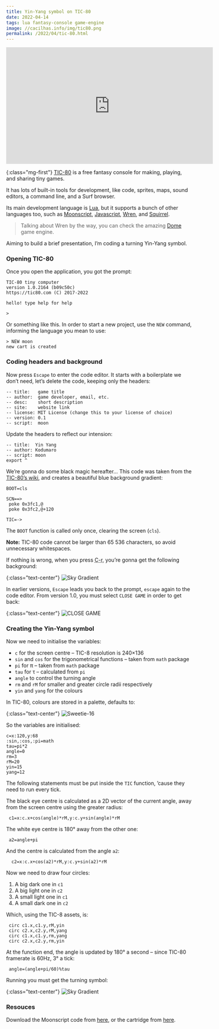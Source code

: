 ```yaml
---
title: Yin-Yang symbol on TIC-80
date: 2022-04-14
tags: lua fantasy-console game-engine
image: //cacilhas.info/img/tic80.png
permalink: /2022/04/tic-80.html
---
```

[dome]: https://domeengine.com/
[js]: https://developer.mozilla.org/en-US/docs/Web/JavaScript
[lua]: https://www.lua.org/
[moonscript]: https://moonscript.org/
[sky-gradient]: https://github.com/nesbox/TIC-80/wiki/Sky-gradient
[squirrel]: http://www.squirrel-lang.org/
[tic80]: https://tic80.com/
[wren]: http://wren.io/
[yin-yang.moon]: //cacilhas.info/misc/tic80/yin-yang.moon
[yin-yang.tic]: //cacilhas.info/misc/tic80/yin-yang.tic

<div class="text-center"><iframe width="560" height="315" src="https://www.youtube.com/embed/LxRiY2P9apw" title="YouTube video player" frameborder="0" allow="accelerometer; autoplay; clipboard-write; encrypted-media; gyroscope; picture-in-picture" allowfullscreen></iframe></div>

{:class="mg-first"} [TIC-80][tic80] is a free fantasy console for making,
playing, and sharing tiny games.

It has lots of built-in tools for development, like code, sprites, maps, sound
editors, a command line, and a Surf browser.

Its main development language is [Lua][lua], but it supports a bunch of other
languages too, such as [Moonscript][moonscript], [Javascript][js], [Wren][wren],
and [Squirrel][squirrel].

> Talking about Wren by the way, you can check the amazing [Dome][dome] game
> engine.

Aiming to build a brief presentation, I’m coding a turning Yin-Yang symbol.

### Opening TIC-80

Once you open the application, you got the prompt:

```
TIC-80 tiny computer
version 1.0.2164 (b09c50c)
https://tic80.com (C) 2017-2022

hello! type help for help

>
```

Or something like this. In order to start a new project, use the `NEW` command,
informing the language you mean to use:

```
> NEW moon
new cart is created
```

### Coding headers and background

Now press `Escape` to enter the code editor. It starts with a boilerplate we
don’t need, let’s delete the code, keeping only the headers:

```moonscript
-- title:   game title
-- author:  game developer, email, etc.
-- desc:    short description
-- site:    website link
-- license: MIT License (change this to your license of choice)
-- version: 0.1
-- script:  moon
```

Update the headers to reflect our intension:

```moonscript
-- title:  Yin Yang
-- author: Kodumaro
-- script: moon
export ^
```

We’re gonna do some black magic hereafter… This code was taken from the
[TIC-80’s wiki][sky-gradient], and creates a beautiful blue background gradient:

```moonscript
BOOT=cls

SCN==>
 poke 0x3fc1,@
 poke 0x3fc2,@+120

TIC=->
```

The `BOOT` function is called only once, clearing the screen (`cls`).

**Note:** TIC-80 code cannot be larger than 65&nbsp;536 characters, so avoid
unnecessary whitespaces.

If nothing is wrong, when you press <abbr title="Control+R">C-r</abbr>, you’re
gonna get the following background:

{:class="text-center"} ![Sky Gradient](//cacilhas.info/img/tic80/sky-gradient.png)

In earlier versions, `Escape` leads you back to the prompt, `escape` again to
the code editor. From version 1.0, you must select `CLOSE GAME` in order to get
back:

{:class="text-center"} ![CLOSE GAME](//cacilhas.info/img/tic80/close-game.png)

### Creating the Yin-Yang symbol

Now we need to initialise the variables:

- `c` for the screen centre – TIC-8 resolution is 240×136
- `sin` and `cos` for the trigonometrical functions – taken from `math` package
- `pi` for  π – taken from `math` package
- `tau` for τ – calculated from `pi`
- `angle` to control the turning angle
- `rm` and `rM` for smaller and greater circle radii respectively
- `yin` and `yang` for the colours

In TIC-80, colours are stored in a palette, defaults to:

{:class="text-center"} ![Sweetie-16](//cacilhas.info/img/tic80/sweetie-16.png)

So the variables are initialised:

```moonscript
c=x:120,y:68
:sin,:cos,:pi=math
tau=pi*2
angle=0
rm=3
rM=20
yin=15
yang=12
```

The following statements must be put inside the `TIC` function, ’cause they need
to run every tick.

The black eye centre is calculated as a 2D vector of the current angle, away
from the screen centre using the greater radius:

```moonscript
 c1=x:c.x+cos(angle)*rM,y:c.y+sin(angle)*rM
```

The white eye centre is 180° away from the other one:

```moonscript
 a2=angle+pi
```

And the centre is calculated from the angle `a2`:

```moonscript
  c2=x:c.x+cos(a2)*rM,y:c.y+sin(a2)*rM
```

Now we need to draw four circles:

1. A big dark one in `c1`
1. A big light one in `c2`
1. A small light one in `c1`
1. A small dark one in `c2`

Which, using the TIC-8 assets, is:

```moonscript
 circ c1.x,c1.y,rM,yin
 circ c2.x,c2.y,rM,yang
 circ c1.x,c1.y,rm,yang
 circ c2.x,c2.y,rm,yin
```

At the function end, the angle is updated by 180° a second – since TIC-80
framerate is 60Hz, 3° a tick:

```moonscript
 angle=(angle+pi/60)%tau
```

Running you must get the turning symbol:

{:class="text-center"} ![Sky Gradient](//cacilhas.info/img/tic80/yin-yang.png)

### Resouces

Download the Moonscript code from [here][yin-yang.moon], or the cartridge from
[here][yin-yang.tic].
